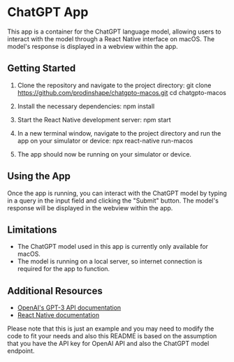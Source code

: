 # ChatGPT App

This app is a container for the ChatGPT language model, allowing users to interact with the model through a React Native interface on macOS. The model's response is displayed in a webview within the app.

## Getting Started

1. Clone the repository and navigate to the project directory:
   git clone https://github.com/prodinshape/chatgpto-macos.git
   cd chatgpto-macos

2. Install the necessary dependencies:
   npm install

3. Start the React Native development server:
   npm start

4. In a new terminal window, navigate to the project directory and run the app on your simulator or device:
   npx react-native run-macos

5. The app should now be running on your simulator or device.

## Using the App

Once the app is running, you can interact with the ChatGPT model by typing in a query in the input field and clicking the "Submit" button. The model's response will be displayed in the webview within the app.

## Limitations

- The ChatGPT model used in this app is currently only available for macOS.
- The model is running on a local server, so internet connection is required for the app to function.

## Additional Resources

- [OpenAI's GPT-3 API documentation](https://beta.openai.com/docs/api-reference/introduction)
- [React Native documentation](https://facebook.github.io/react-native/docs/getting-started)

Please note that this is just an example and you may need to modify the code to fit your needs and also this README is based on the assumption that you have the API key for OpenAI API and also the ChatGPT model endpoint.
